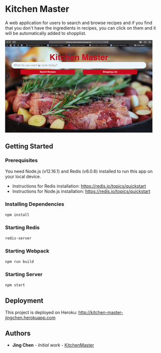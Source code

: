 # Kitchen Master

A web application for users to search and browse recipes and if you find that you don't have the ingredients in recipes, you can click on them and it will be automatically added to shopplist.

![](KitchenMaster.gif)

## Getting Started

### Prerequisites

You need Node.js (v12.16.1) and Redis (v6.0.6) installed to run this app on your local device.

- Instructions for Redis installation: https://redis.io/topics/quickstart
- Instructions for Node.js installation: https://redis.io/topics/quickstart

### Installing Dependencies

```sh
npm install
```

### Starting Redis

```sh
redis-server
```

### Starting Webpack

```sh
npm run build
```

### Starting Server

```sh
npm start
```

## Deployment

This project is deployed on Heroku: http://kitchen-master-jingchen.herokuapp.com

## Authors

- **Jing Chen** - _Initial work_ - [KitchenMaster](https://github.com/jchen0506/KitchenMaster)
